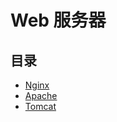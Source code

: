 # Web 服务器

## 目录

* [Nginx](nginx/README.md)
* [Apache](apache/README.md)
* [Tomcat](tomcat/README.md)
